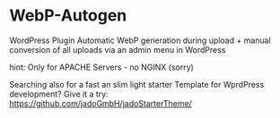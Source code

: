 # WebP-Autogen

WordPress Plugin
Automatic WebP generation during upload + manual conversion of all uploads via an admin menu in WordPress 

hint: Only for APACHE Servers - no NGINX (sorry)

Searching also for a fast an slim light starter Template for WprdPress development? Give it a try: https://github.com/jadoGmbH/jadoStarterTheme/
